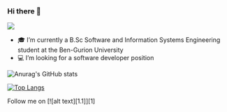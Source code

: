 ### Hi there 👋

<!--
**danaSror/danaSror** is a ✨ _special_ ✨ repository because its `README.md` (this file) appears on your GitHub profile.

Here are some ideas to get you started:

- 🎓 I’m currently a B.Sc Software and Information Systems Engineering student at the Ben-Gurion University
- :computer: I’m looking for a software developer position
- 👯 I’m looking to collaborate on ...
- 🤔 I’m looking for help with ...
- 💬 Ask me about ...
- 📫 How to reach me: ...


-->

<!-- my visitors -->
![](https://komarev.com/ghpvc/?username=danaSror&color=ff69b4)

- 🎓 I’m currently a B.Sc Software and Information Systems Engineering student at the Ben-Gurion University
- :computer: I’m looking for a software developer position

![Anurag's GitHub stats](https://github-readme-stats.vercel.app/api?username=danaSror&show_icons=true&theme=dracula )

[![Top Langs](https://github-readme-stats.vercel.app/api/top-langs/?username=danaSror&layout=compact)](https://github.com/anuraghazra/github-readme-stats)

Follow me on [![alt text][1.1]][1]
